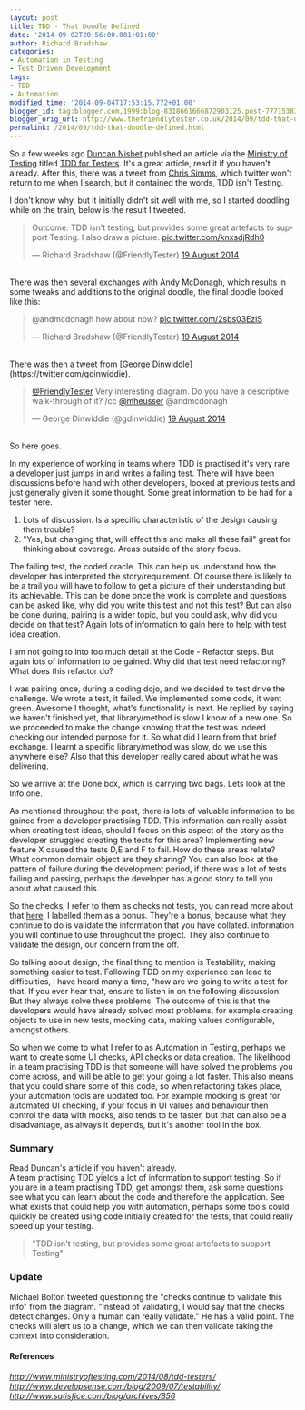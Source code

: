 ```yaml
---
layout: post
title: TDD - That Doodle Defined
date: '2014-09-02T20:56:00.001+01:00'
author: Richard Bradshaw
categories:
- Automation in Testing
- Test Driven Development
tags:
- TDD
- Automation
modified_time: '2014-09-04T17:53:15.772+01:00'
blogger_id: tag:blogger.com,1999:blog-8318661666872903125.post-7771538339050672032
blogger_orig_url: http://www.thefriendlytester.co.uk/2014/09/tdd-that-doodle-defined.html
permalink: /2014/09/tdd-that-doodle-defined.html
---
```


So a few weeks ago [Duncan Nisbet](https://twitter.com/DuncNisbet) published an article via the [Ministry of Testing](http://www.ministryoftesting.com/) titled [TDD for Testers](http://www.ministryoftesting.com/2014/08/tdd-testers/). It's a great article, read it if you haven't already. After this, there was a tweet from [Chris Simms](https://twitter.com/kinofrost), which twitter won't return to me when I search, but it contained the words, TDD isn't Testing.  

I don't know why, but it initially didn't sit well with me, so I started doodling while on the train, below is the result I tweeted.  

<div class="centerplugin">
<blockquote class="twitter-tweet" data-lang="en-gb"><p lang="en" dir="ltr">Outcome: TDD isn&#39;t testing, but provides some great artefacts to support Testing. I also draw a picture. <a href="http://t.co/knxsdjRdh0">pic.twitter.com/knxsdjRdh0</a></p>&mdash; Richard Bradshaw (@FriendlyTester) <a href="https://twitter.com/FriendlyTester/status/501665754069368833">19 August 2014</a></blockquote>
<script async src="//platform.twitter.com/widgets.js" charset="utf-8"></script>
</div>
<br>
There was then several exchanges with Andy McDonagh, which results in some tweaks and additions to the original doodle, the final doodle looked like this:  

<div class="centerplugin">
<blockquote class="twitter-tweet" data-lang="en-gb"><p lang="en" dir="ltr">@andmcdonagh how about now? <a href="http://t.co/2sbs03EzlS">pic.twitter.com/2sbs03EzlS</a></p>&mdash; Richard Bradshaw (@FriendlyTester) <a href="https://twitter.com/FriendlyTester/status/501706686550134784">19 August 2014</a></blockquote>
<script async src="//platform.twitter.com/widgets.js" charset="utf-8"></script>
</div>
<br>
There was then a tweet from [George Dinwiddle](https://twitter.com/gdinwiddie).  

<div class="centerplugin">
<blockquote class="twitter-tweet" data-lang="en-gb"><p lang="en" dir="ltr"><a href="https://twitter.com/FriendlyTester">@FriendlyTester</a> Very interesting diagram. Do you have a descriptive walk-through of it? /cc <a href="https://twitter.com/mheusser">@mheusser</a> @andmcdonagh</p>&mdash; George Dinwiddie (@gdinwiddie) <a href="https://twitter.com/gdinwiddie/status/501707285337763840">19 August 2014</a></blockquote>
<script async src="//platform.twitter.com/widgets.js" charset="utf-8"></script>
</div>

<br>
So here goes.  

In my experience of working in teams where TDD is practised it's very rare a developer just jumps in and writes a failing test. There will have been discussions before hand with other developers, looked at previous tests and just generally given it some thought. Some great information to be had for a tester here.  

1) Lots of discussion. Is a specific characteristic of the design causing them trouble?  
2) "Yes, but changing that, will effect this and make all these fail" great for thinking about coverage. Areas outside of the story focus.  

The failing test, the coded oracle. This can help us understand how the developer has interpreted the story/requirement. Of course there is likely to be a trail you will have to follow to get a picture of their understanding but its achievable. This can be done once the work is complete and questions can be asked like, why did you write this test and not this test? But can also be done during, pairing is a wider topic, but you could ask, why did you decide on that test? Again lots of information to gain here to help with test idea creation.  

I am not going to into too much detail at the Code - Refactor steps. But again lots of information to be gained. Why did that test need refactoring? What does this refactor do?  

I was pairing once, during a coding dojo, and we decided to test drive the challenge. We wrote a test, it failed. We implemented some code, it went green. Awesome I thought, what's functionality is next. He replied by saying we haven't finished yet, that library/method is slow I know of a new one. So we proceeded to make the change knowing that the test was indeed checking our intended purpose for it. So what did I learn from that brief exchange. I learnt a specific library/method was slow, do we use this anywhere else? Also that this developer really cared about what he was delivering.  

So we arrive at the Done box, which is carrying two bags. Lets look at the Info one.  

As mentioned throughout the post, there is lots of valuable information to be gained from a developer practising TDD. This information can really assist when creating test ideas, should I focus on this aspect of the story as the developer struggled creating the tests for this area? Implementing new feature X caused the tests D,E and F to fail. How do these areas relate? What common domain object are they sharing? You can also look at the pattern of failure during the development period, if there was a lot of tests failing and passing, perhaps the developer has a good story to tell you about what caused this.  

So the checks, I refer to them as checks not tests, you can read more about that [here](http://www.satisfice.com/blog/archives/856). I labelled them as a bonus. They're a bonus, because what they continue to do is validate the information that you have collated. information you will continue to use throughout the project. They also continue to validate the design, our concern from the off.  

So talking about design, the final thing to mention is Testability, making something easier to test. Following TDD on my experience can lead to difficulties, I have heard many a time, "how are we going to write a test for that. If you ever hear that, ensure to listen in on the following discussion. But they always solve these problems. The outcome of this is that the developers would have already solved most problems, for example creating objects to use in new tests, mocking data, making values configurable, amongst others.  

So when we come to what I refer to as Automation in Testing, perhaps we want to create some UI checks, API checks or data creation. The likelihood in a team practising TDD is that someone will have solved the problems you come across, and will be able to get your going a lot faster. This also means that you could share some of this code, so when refactoring takes place, your automation tools are updated too. For example mocking is great for automated UI checking, if your focus in UI values and behaviour then control the data with mocks, also tends to be faster, but that can also be a disadvantage, as always it depends, but it's another tool in the box.  

### Summary 
Read Duncan's article if you haven't already.  
A team practising TDD yields a lot of information to support testing. So if you are in a team practising TDD, get amongst them, ask some questions see what you can learn about the code and therefore the application. See what exists that could help you with automation, perhaps some tools could quickly be created using code initially created for the tests, that could really speed up your testing.  

> "TDD isn't testing, but provides some great artefacts to support Testing"

### Update
Michael Bolton tweeted questioning the "checks continue to validate this info" from the diagram. "Instead of validating, I would say that the checks detect changes. Only a human can really validate." He has a valid point. The checks will alert us to a change, which we can then validate taking the context into consideration.

#### References
*http://www.ministryoftesting.com/2014/08/tdd-testers/*  
*http://www.developsense.com/blog/2009/07/testability/*  
*http://www.satisfice.com/blog/archives/856*
